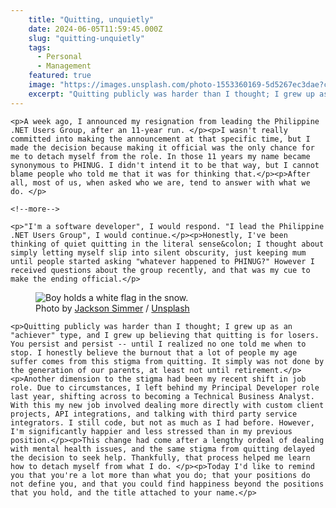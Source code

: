 ```yaml
---
    title: "Quitting, unquietly"
    date: 2024-06-05T11:59:45.000Z
    slug: "quitting-unquietly"
    tags:
      - Personal
      - Management
    featured: true
    image: "https://images.unsplash.com/photo-1553360169-5d5267ec3dae?crop=entropy&cs=tinysrgb&fit=max&fm=jpg&ixid=M3wxMTc3M3wwfDF8c2VhcmNofDJ8fHF1aXR0aW5nfGVufDB8fHx8MTcxNzU4ODQ1OHww&ixlib=rb-4.0.3&q=80&w=2000"
    excerpt: "Quitting publicly was harder than I thought; I grew up as an \"achiever\" type, and I grew up believing that quitting is for losers. You persist and persist -- until I realized no one told me when to stop."
---
```

    <p>A week ago, I announced my resignation from leading the Philippine .NET Users Group, after an 11-year run. </p><p>I wasn't really committed into making the announcement at that specific time, but I made the decision because making it official was the only chance for me to detach myself from the role. In those 11 years my name became synonymous to PHINUG. I didn't intend it to be that way, but I cannot blame people who told me that it was for thinking that.</p><p>After all, most of us, when asked who we are, tend to answer with what we do. </p>
    
    <!--more-->
    
    <p>"I'm a software developer", I would respond. "I lead the Philippine .NET Users Group", I would continue.</p><p>Honestly, I've been thinking of quiet quitting in the literal sense&colon; I thought about simply letting myself slip into silent obscurity, just keeping mum until people started asking "whatever happened to PHINUG?" However I received questions about the group recently, and that was my cue to make the ending official.</p>
    
   <figure class="kg-card kg-image-card kg-card-hascaption"><img src="https://images.unsplash.com/photo-1582782657709-a4a0fd0a767e?crop=entropy&cs=tinysrgb&fit=max&fm=jpg&ixid=M3wxMTc3M3wwfDF8c2VhcmNofDR8fHF1aXR0aW5nfGVufDB8fHx8MTcxNzU4ODQ1OHww&ixlib=rb-4.0.3&q=80&w=2000" class="kg-image" alt="Boy holds a white flag in the snow."><figcaption>Photo by <a href="https://unsplash.com/@simmerdownjpg?utm_source=ghost&amp;utm_medium=referral&amp;utm_campaign=api-credit">Jackson Simmer</a> / <a href="https://unsplash.com/?utm_source=ghost&utm_medium=referral&utm_campaign=api-credit">Unsplash</a></figcaption></figure>
    
    <p>Quitting publicly was harder than I thought; I grew up as an "achiever" type, and I grew up believing that quitting is for losers. You persist and persist -- until I realized no one told me when to stop. I honestly believe the burnout that a lot of people my age suffer comes from this stigma from quitting. It simply was not done by the generation of our parents, at least not until retirement.</p><p>Another dimension to the stigma had been my recent shift in job role. Due to circumstances, I left behind my Principal Developer role last year, shifting across to becoming a Technical Business Analyst. With this my new job involved dealing more directly with custom client projects, API integrations, and talking with third party service integrators. I still code, but not as much as I had before. However, I'm significantly happier and less stressed than in my previous position.</p><p>This change had come after a lengthy ordeal of dealing with mental health issues, and the same stigma from quitting delayed the decision to seek help. Thankfully, that process helped me learn how to detach myself from what I do. </p><p>Today I'd like to remind you that you're a lot more than what you do; that your positions do not define you, and that you could find happiness beyond the positions that you hold, and the title attached to your name.</p>
